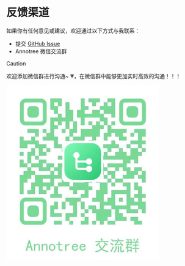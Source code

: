 # 反馈渠道

如果你有任何意见或建议，欢迎通过以下方式与我联系：

- 提交 [GitHub Issue](https://github.com/itchaox/annotree/issues)
- Annotree 微信交流群

> [!CAUTION]
>
> 欢迎添加微信群进行沟通~ 💗，在微信群中能够更加实时高效的沟通！！！

![](./assets/wechat.jpg)
